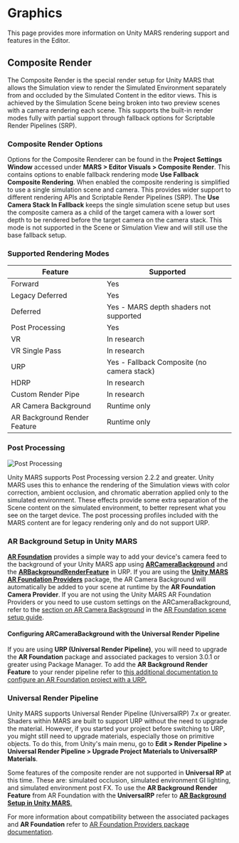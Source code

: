 # Graphics

This page provides more information on Unity MARS rendering support and features in the Editor.

## Composite Render

The Composite Render is the special render setup for Unity MARS that allows the Simulation view to render the Simulated Environment separately from and occluded by the Simulated Content in the editor views. This is achieved by the Simulation Scene being broken into two preview scenes with a camera rendering each scene. This supports the built-in render modes fully with partial support through fallback options for Scriptable Render Pipelines (SRP).

### Composite Render Options

Options for the Composite Renderer can be found in the **Project Settings Window** accessed under **MARS &gt; Editor Visuals &gt; Composite Render**. This contains options to enable fallback rendering mode **Use Fallback Composite Rendering**. When enabled the composite rendering is simplified to use a single simulation scene and camera. This provides wider support to different rendering APIs and Scriptable Render Pipelines (SRP). The **Use Camera Stack In Fallback** keeps the single simulation scene setup but uses the composite camera as a child of the target camera with a lower sort depth to be rendered before the target camera on the camera stack. This mode is not supported in the Scene or Simulation View and will still use the base fallback setup.

### Supported Rendering Modes

| Feature | Supported |
| ----------- | ----------- |
| Forward | Yes|
| Legacy Deferred | Yes |
| Deferred | Yes - MARS depth shaders not supported|
| Post Processing | Yes |
| VR | In research |
| VR Single Pass | In research |
| URP | Yes - Fallback Composite (no camera stack) |
| HDRP | In research |
| Custom Render Pipe | In research |
| AR Camera Background | Runtime only|
| AR Background Render Feature | Runtime only|


### Post Processing

![Post Processing](images/Graphics/PostProcessing.png)

Unity MARS supports Post Processing version 2.2.2 and greater. Unity MARS uses this to enhance the rendering of the Simulation views with color correction, ambient occlusion, and chromatic aberration applied only to the simulated environment. These effects provide some extra separation of the Scene content on the simulated environment, to better represent what you see on the target device. The post processing profiles included with the MARS content are for legacy rendering only and do not support URP.

### AR Background Setup in Unity MARS

[**AR Foundation**](https://docs.unity3d.com/Packages/com.unity.xr.arfoundation@latest/index.html) provides a simple way to add your device's camera feed to the background of your Unity MARS app using [**ARCameraBackground**](https://docs.unity3d.com/Packages/com.unity.xr.arfoundation@latest/index.html?subfolder=/api/UnityEngine.XR.ARFoundation.ARCameraBackground.html) and the [**ARBackgroundRenderFeature**](https://docs.unity3d.com/Packages/com.unity.xr.arfoundation@latest/index.html?subfolder=/api/UnityEngine.XR.ARFoundation.ARBackgroundRendererFeature.html) in URP. If you are using the [**Unity MARS AR Foundation Providers**](https://docs.unity3d.com/Packages/com.unity.mars-ar-foundation-providers@latest/index.html) package, the AR Camera Background will automatically be added to your scene at runtime by the **AR Foundation Camera Provider**. If you are not using the Unity MARS AR Foundation Providers or you need to use custom settings on the ARCameraBackground, refer to the [section on AR Camera Background](https://docs.unity3d.com/Packages/com.unity.xr.arfoundation@latest/index.html?subfolder=/manual/index.html%23ar-camera-background) in the [AR Foundation scene setup guide](https://docs.unity3d.com/Packages/com.unity.xr.arfoundation@latest/index.html?subfolder=/manual/index.html%23scene-setup).

#### Configuring ARCameraBackground with the Universal Render Pipeline
If you are using **URP (Universal Render Pipeline)**, you will need to upgrade the **AR Foundation** package and associated packages to version 3.0.1 or greater using Package Manager. To add the **AR Background Render Feature** to your render pipeline refer to [this additional documentation to configure an AR Foundation project with a URP.](https://docs.unity3d.com/Packages/com.unity.xr.arfoundation@latest/index.html?subfolder=/manual/ar-camera-background-with-scriptable-render-pipeline.html)

### Universal Render Pipeline

Unity MARS supports Universal Render Pipeline (UniversalRP) 7.x or greater. Shaders within MARS are built to support URP without the need to upgrade the material. However, if you started your project before switching to URP, you might still need to upgrade materials, especially those on primitive objects. To do this, from Unity's main menu, go to **Edit &gt; Render Pipeline &gt; Universal Render Pipeline &gt; Upgrade Project Materials to UniversalRP Materials**.

Some features of the composite render are not supported in **Universal RP** at this time. These are: simulated occlusion, simulated environment GI lighting, and simulated environment post FX. To use the **AR Background Render Feature** from AR Foundation with the **UniversalRP** refer to [**AR Background Setup in Unity MARS**.](Graphics.md#ar-background-setup-in-unity-mars)

For more information about compatibility between the associated packages and **AR Foundation** refer to [AR Foundation Providers package documentation](https://docs.unity3d.com/Packages/com.unity.mars-ar-foundation-providers@1.0/manual/index.html).
